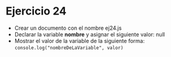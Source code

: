 # Ejercicio 24

* Crear un documento con el nombre ej24.js
* Declarar la variable **nombre** y asignar el siguiente valor: null
* Mostrar el valor de la variable de la siguiente forma:
  `console.log("nombreDeLaVariable", valor)`